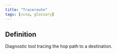 ```yaml
---
title: "Traceroute"
tags: [ccna, glossary]
---
```


## Definition

Diagnostic tool tracing the hop path to a destination.
